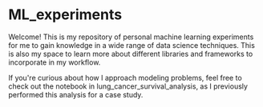 # ML_experiments

Welcome! This is my repository of personal machine learning experiments for me to gain knowledge in a wide range of data science techniques. This is also my space to learn more about different libraries and frameworks to incorporate in my workflow.

If you're curious about how I approach modeling problems, feel free to check out the notebook in lung_cancer_survival_analysis, as I previously performed this analysis for a case study.
